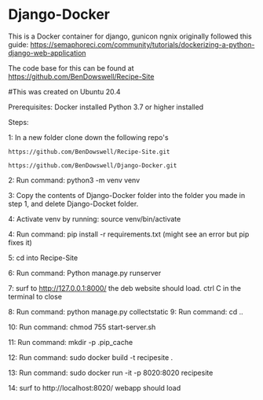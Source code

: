 # Django-Docker

This is a Docker container for django, gunicon ngnix
originally followed this guide:
https://semaphoreci.com/community/tutorials/dockerizing-a-python-django-web-application

The code base for this can be found at https://github.com/BenDowswell/Recipe-Site

#This was created on Ubuntu 20.4

Prerequisites:
Docker installed
Python 3.7 or higher installed

Steps:

1: In a new folder clone down the following repo's

    https://github.com/BenDowswell/Recipe-Site.git
    
    https://github.com/BenDowswell/Django-Docker.git
    
2:  Run command: python3 -m venv venv

3:  Copy the contents of Django-Docker folder into the folder you made in step 1, and delete Django-Docket folder.

4:  Activate venv by running: source venv/bin/activate

4:  Run command: pip install -r requirements.txt   (might see an error but pip fixes it)

5:  cd into Recipe-Site

6:  Run command: Python manage.py runserver

7:  surf to http://127.0.0.1:8000/  the deb website should load.  ctrl C in the terminal to close

8:  Run command: python manage.py collectstatic
9:  Run command: cd ..

10: Run command: chmod 755 start-server.sh

11: Run command: mkdir -p .pip_cache

12: Run command: sudo docker build -t recipesite .

13: Run command: sudo docker run -it -p 8020:8020 recipesite

14: surf to http://localhost:8020/   webapp should load




